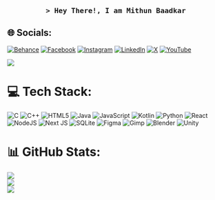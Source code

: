 <h3 align="center">
        <samp>&gt; Hey There!, I am
                <b><a target="_blank">Mithun Baadkar</a></b>
        </samp>
</h3>

## 🌐 Socials:
[![Behance](https://img.shields.io/badge/Behance-1769ff?logo=behance&logoColor=white)](https://behance.net/https://www.behance.net/mithunbaadkar) [![Facebook](https://img.shields.io/badge/Facebook-%231877F2.svg?logo=Facebook&logoColor=white)](https://www.facebook.com/mithunbaadkar) [![Instagram](https://img.shields.io/badge/Instagram-%23E4405F.svg?logo=Instagram&logoColor=white)](https://www.instagram.com/mithunbaadkar/) [![LinkedIn](https://img.shields.io/badge/LinkedIn-%230077B5.svg?logo=linkedin&logoColor=white)](https://in.linkedin.com/in/mithun-baadkar-3b669523b) [![X](https://img.shields.io/badge/X-black.svg?logo=X&logoColor=white)](https://x.com/Mithunbaadkar) [![YouTube](https://img.shields.io/badge/YouTube-%23FF0000.svg?logo=YouTube&logoColor=white)](https://www.youtube.com/@MithunBaadkarStudios) 

[![](https://visitcount.itsvg.in/api?id=Mithunbaadkar&icon=10&color=12)](https://visitcount.itsvg.in)
# 💻 Tech Stack:
![C](https://img.shields.io/badge/c-%2300599C.svg?style=for-the-badge&logo=c&logoColor=white) ![C++](https://img.shields.io/badge/c++-%2300599C.svg?style=for-the-badge&logo=c%2B%2B&logoColor=white) ![HTML5](https://img.shields.io/badge/html5-%23E34F26.svg?style=for-the-badge&logo=html5&logoColor=white) ![Java](https://img.shields.io/badge/java-%23ED8B00.svg?style=for-the-badge&logo=openjdk&logoColor=white) ![JavaScript](https://img.shields.io/badge/javascript-%23323330.svg?style=for-the-badge&logo=javascript&logoColor=%23F7DF1E) ![Kotlin](https://img.shields.io/badge/kotlin-%237F52FF.svg?style=for-the-badge&logo=kotlin&logoColor=white) ![Python](https://img.shields.io/badge/python-3670A0?style=for-the-badge&logo=python&logoColor=ffdd54) ![React](https://img.shields.io/badge/react-%2320232a.svg?style=for-the-badge&logo=react&logoColor=%2361DAFB) ![NodeJS](https://img.shields.io/badge/node.js-6DA55F?style=for-the-badge&logo=node.js&logoColor=white) ![Next JS](https://img.shields.io/badge/Next-black?style=for-the-badge&logo=next.js&logoColor=white) ![SQLite](https://img.shields.io/badge/sqlite-%2307405e.svg?style=for-the-badge&logo=sqlite&logoColor=white) ![Figma](https://img.shields.io/badge/figma-%23F24E1E.svg?style=for-the-badge&logo=figma&logoColor=white) ![Gimp](https://img.shields.io/badge/Gimp-657D8B?style=for-the-badge&logo=gimp&logoColor=FFFFFF) ![Blender](https://img.shields.io/badge/blender-%23F5792A.svg?style=for-the-badge&logo=blender&logoColor=white) ![Unity](https://img.shields.io/badge/unity-%23000000.svg?style=for-the-badge&logo=unity&logoColor=white)
# 📊 GitHub Stats:
![](https://github-readme-stats.vercel.app/api?username=Mithunbaadkar&theme=dark&hide_border=true&include_all_commits=false&count_private=false)<br/>
![](https://github-readme-streak-stats.herokuapp.com/?user=Mithunbaadkar&theme=dark&hide_border=true)<br/>
![](https://github-readme-stats.vercel.app/api/top-langs/?username=Mithunbaadkar&theme=dark&hide_border=true&include_all_commits=false&count_private=false&layout=compact)

